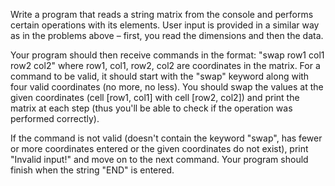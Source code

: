 Write a program that reads a string matrix from the console and performs certain operations with its elements. User input is provided in a similar way as in the problems above – first, you read the dimensions and then the data. 

Your program should then receive commands in the format: "swap row1 col1 row2 col2" where row1, col1, row2, col2 are coordinates in the matrix. For a command to be valid, it should start with the "swap" keyword along with four valid coordinates (no more, no less). You should swap the values at the given coordinates (cell [row1, col1] with cell [row2, col2]) and print the matrix at each step (thus you'll be able to check if the operation was performed correctly). 

If the command is not valid (doesn't contain the keyword "swap", has fewer or more coordinates entered or the given coordinates do not exist), print "Invalid input!" and move on to the next command. Your program should finish when the string "END" is entered.

